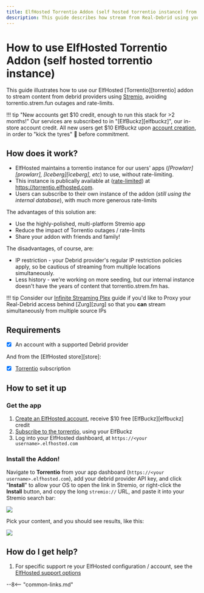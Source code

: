 ```yaml
---
title: ElfHosted Torrentio Addon (self hosted torrentio instance) from $0.15/day
description: This guide describes how stream from Real-Debrid using your own Elf-Hosted torrentio instance
---
```

# How to use ElfHosted Torrentio Addon (self hosted torrentio instance)

This guide illustrates how to use our ElfHosted [Torrentio][torrentio] addon to stream content from debrid providers using [Stremio](https://stremio.com), avoiding torrentio.strem.fun outages and rate-limits.

!!! tip "New accounts get $10 credit, enough to run this stack for >2 months!"
    Our services are subscribed to in "[ElfBuckz][elfbuckz]", our in-store account credit. All new users get $10 ElfBuckz upon [account creation](https://store.elfhosted.com/my-account/), in order to "kick the tyres" :red_car: before commitment.

## How does it work?

* ElfHosted maintains a torrentio instance for our users' apps (*[Prowlarr][prowlarr], [Iceberg][iceberg], etc*) to use, without rate-limiting.
* This instance is publically available at ([rate-limited](https://github.com/funkypenguin/elf-infra/blob/ci/torrentio/middleware-rate-limit-torrentio.yaml)) at https://torrentio.elfhosted.com. 
* Users can subscribe to their own instance of the addon (*still using the internal database*), with much more generous rate-limits

The advantages of this solution are:

* Use the highly-polished, multi-platform Stremio app
* Reduce the impact of Torrentio outages / rate-limits
* Share your addon with friends and family!

The disadvantages, of course, are:

* IP restriction - your Debrid provider's regular IP restriction policies apply, so be cautious of streaming from multiple locations simultaneously.
* Less history - we're working on more seeding, but our internal instance doesn't have the years of content that torrentio.strem.fm has.

!!! tip
    Consider our [Infinite Streaming Plex](guides/media/stream-from-real-debrid-with-plex/) guide if you'd like to Proxy your Real-Debrid access behind [Zurg][zurg] so that you **can** stream simultaneously from multiple source IPs

## Requirements

* [x] An account with a supported Debrid provider

And from the [ElfHosted store][store]:

* [x] [Torrentio](https://store.elfhosted.com/product/torrentio/) subscription

## How to set it up

### Get the app

1. [Create an ElfHosted account](https://store.elfhosted.com/my-account?), receive $10 free [ElfBuckz][elfbuckz] credit
2. [Subscribe to the torrentio](https://store.elfhosted.com/product/torrentio), using your ElfBuckz
3. Log into your ElfHosted dashboard, at `https://<your username>.elfhosted.com`

### Install the Addon!

Navigate to **Torrentio** from your app dashboard (`https://<your username>.elfhosted.com`), add your debrid provider API key, and click "**Install**" to allow your OS to open the link in Stremio, or right-click the **Install** button, and copy the long `stremio://` URL, and paste it into your Stremio search bar:

![](/images/torrentio-install-stremio-addon)

Pick your content, and you should see results, like this:

![](/images/torrentio-what-to-expect.png)

## How do I get help?

1. For specific support re your ElfHosted configuration / account, see the [ElfHosted support options](/get-help/)

--8<-- "common-links.md"